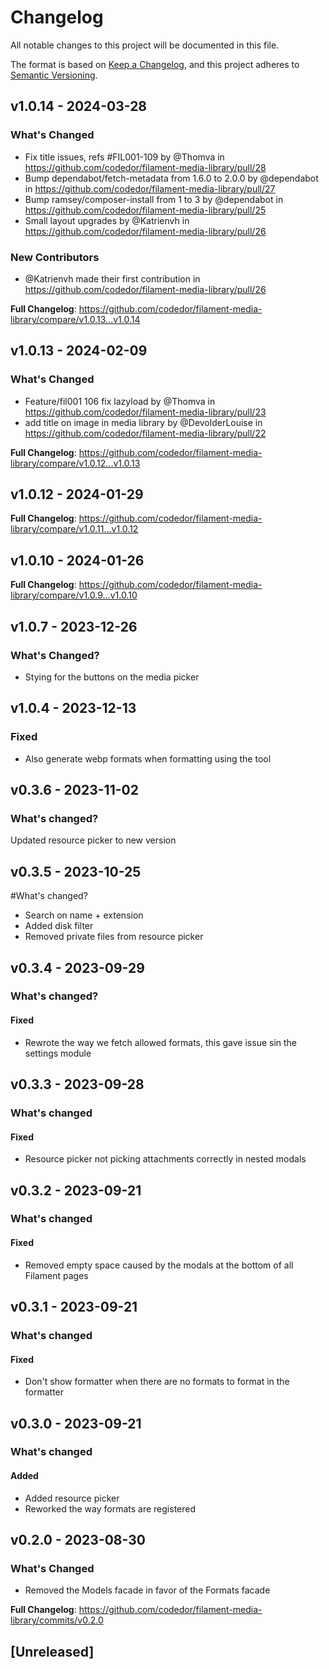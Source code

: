 # Changelog

All notable changes to this project will be documented in this file.

The format is based on [Keep a Changelog](https://keepachangelog.com/en/1.0.0/),
and this project adheres to [Semantic Versioning](https://semver.org/spec/v2.0.0.html).

## v1.0.14 - 2024-03-28

### What's Changed

* Fix title issues, refs #FIL001-109 by @Thomva in https://github.com/codedor/filament-media-library/pull/28
* Bump dependabot/fetch-metadata from 1.6.0 to 2.0.0 by @dependabot in https://github.com/codedor/filament-media-library/pull/27
* Bump ramsey/composer-install from 1 to 3 by @dependabot in https://github.com/codedor/filament-media-library/pull/25
* Small layout upgrades by @Katrienvh in https://github.com/codedor/filament-media-library/pull/26

### New Contributors

* @Katrienvh made their first contribution in https://github.com/codedor/filament-media-library/pull/26

**Full Changelog**: https://github.com/codedor/filament-media-library/compare/v1.0.13...v1.0.14

## v1.0.13 - 2024-02-09

### What's Changed

* Feature/fil001 106 fix lazyload by @Thomva in https://github.com/codedor/filament-media-library/pull/23
* add title on image in media library by @DevolderLouise in https://github.com/codedor/filament-media-library/pull/22

**Full Changelog**: https://github.com/codedor/filament-media-library/compare/v1.0.12...v1.0.13

## v1.0.12 - 2024-01-29

**Full Changelog**: https://github.com/codedor/filament-media-library/compare/v1.0.11...v1.0.12

## v1.0.10 - 2024-01-26

**Full Changelog**: https://github.com/codedor/filament-media-library/compare/v1.0.9...v1.0.10

## v1.0.7 - 2023-12-26

### What's Changed?

- Stying for the buttons on the media picker

## v1.0.4 - 2023-12-13

### Fixed

- Also generate webp formats when formatting using the tool

## v0.3.6 - 2023-11-02

### What's changed?

Updated resource picker to new version

## v0.3.5 - 2023-10-25

#What's changed?

- Search on name + extension
- Added disk filter
- Removed private files from resource picker

## v0.3.4 - 2023-09-29

### What's changed?

#### Fixed

- Rewrote the way we fetch allowed formats, this gave issue sin the settings module

## v0.3.3 - 2023-09-28

### What's changed

#### Fixed

- Resource picker not picking attachments correctly in nested modals

## v0.3.2 - 2023-09-21

### What's changed

#### Fixed

- Removed empty space caused by the modals at the bottom of all Filament pages

## v0.3.1 - 2023-09-21

### What's changed

#### Fixed

- Don't show formatter when there are no formats to format in the formatter

## v0.3.0 - 2023-09-21

### What's changed

#### Added

- Added resource picker
- Reworked the way formats are registered

## v0.2.0 - 2023-08-30

### What's Changed

- Removed the Models facade in favor of the Formats facade

**Full Changelog**: https://github.com/codedor/filament-media-library/commits/v0.2.0

## [Unreleased]

